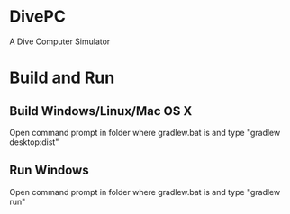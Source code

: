 # DivePC
A Dive Computer Simulator 

# Build and Run

## Build Windows/Linux/Mac OS X
Open command prompt in folder where gradlew.bat is and type
"gradlew desktop:dist"
## Run Windows
Open command prompt in folder where gradlew.bat is and type
"gradlew run"

